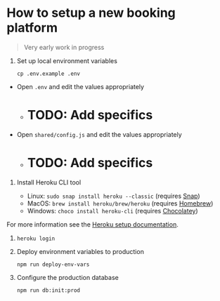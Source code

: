 # How to setup a new booking platform

> Very early work in progress

1. Set up local environment variables

    ```
    cp .env.example .env
    ```

  - Open `.env` and edit the values appropriately
    - # TODO: Add specifics
  - Open `shared/config.js` and edit the values appropriately
    - # TODO: Add specifics

1. Install Heroku CLI tool

    - Linux: `sudo snap install heroku --classic` (requires [Snap](https://snapcraft.io))
    - MacOS: `brew install heroku/brew/heroku` (requires [Homebrew](https://brew.sh))
    - Windows: `choco install heroku-cli` (requires [Chocolatey](https://chocolatey.org))

  For more information see the [Heroku setup documentation](https://devcenter.heroku.com/articles/getting-started-with-nodejs#set-up).

1. `heroku login`

1. Deploy environment variables to production

    `npm run deploy-env-vars`

1. Configure the production database

    `npm run db:init:prod`
